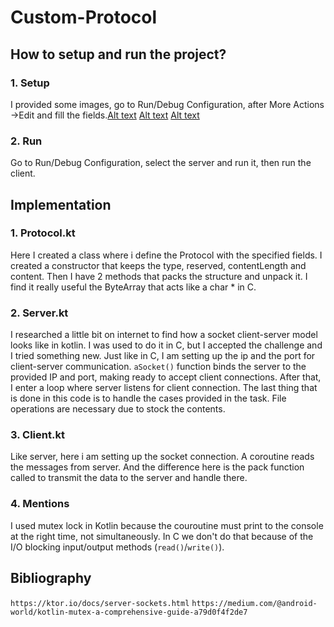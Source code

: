 # Custom-Protocol

## How to setup and run the project?

### 1. Setup
I provided some images, go to Run/Debug Configuration, after More Actions ->Edit and fill the fields.[Alt text](ProtocolKotlin/images/client_and_server_setup1.png)
[Alt text](ProtocolKotlin/images/client_and_server_setup2.png)
[Alt text](ProtocolKotlin/images/client_and_server_setup3.png)

### 2. Run
Go to Run/Debug Configuration, select the server and run it, then run the client.

## Implementation

### 1. Protocol.kt
Here I created a class where i define the Protocol with the specified fields.
I created a constructor that keeps the type, reserved, contentLength and content.
Then I have 2 methods that packs the structure and unpack it. I find it really useful the ByteArray that acts like a char * in C.

### 2. Server.kt
I researched a little bit on internet to find how a socket client-server model looks like in kotlin.
I was used to do it in C, but I accepted the challenge and I tried something new.
Just like in C, I am setting up the ip and the port for client-server communication.
`aSocket()` function binds the server to the provided IP and port, making ready to accept client connections.
After that, I enter a loop where server listens for client connection.
The last thing that is done in this code is to handle the cases provided in the task.
File operations are necessary due to stock the contents.

### 3. Client.kt

Like server, here i am setting up the socket connection.
A coroutine reads the messages from server.
And the difference here is the pack function called to transmit the data to the server and handle there.

### 4. Mentions

I used mutex lock in Kotlin because the couroutine must print to the console at the right time, not simultaneously.
In C we don't do that because of the I/O blocking input/output methods (`read()`/`write()`).

## Bibliography

`https://ktor.io/docs/server-sockets.html`
`https://medium.com/@android-world/kotlin-mutex-a-comprehensive-guide-a79d0f4f2de7`

